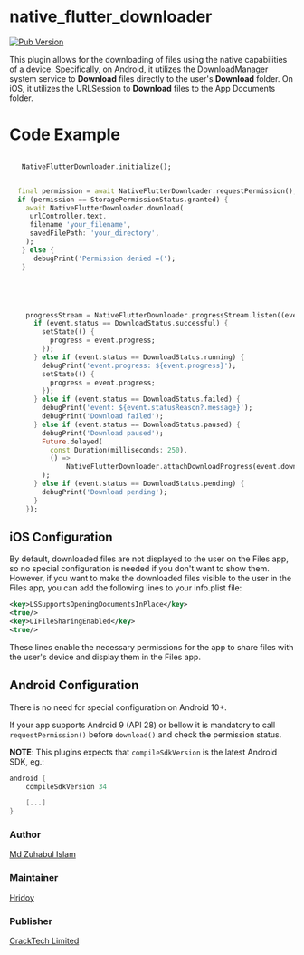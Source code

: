 # native_flutter_downloader

[![Pub Version](https://img.shields.io/pub/v/native_flutter_downloader)](https://pub.dev/packages/native_flutter_downloader)

This plugin allows for the downloading of files using the native capabilities of a device. Specifically, on Android, it utilizes the DownloadManager system service to **Download** files directly to the user's **Download** folder. On iOS, it utilizes the URLSession to **Download** files to the App Documents folder.

# Code Example

```dart

   NativeFlutterDownloader.initialize();


  final permission = await NativeFlutterDownloader.requestPermission();
  if (permission == StoragePermissionStatus.granted) {
    await NativeFlutterDownloader.download(
     urlController.text,
     filename 'your_filename',
     savedFilePath: 'your_directory',
    );
   } else {
      debugPrint('Permission denied =(');
   }





    progressStream = NativeFlutterDownloader.progressStream.listen((event) {
      if (event.status == DownloadStatus.successful) {
        setState(() {
          progress = event.progress;
        });
      } else if (event.status == DownloadStatus.running) {
        debugPrint('event.progress: ${event.progress}');
        setState(() {
          progress = event.progress;
        });
      } else if (event.status == DownloadStatus.failed) {
        debugPrint('event: ${event.statusReason?.message}');
        debugPrint('Download failed');
      } else if (event.status == DownloadStatus.paused) {
        debugPrint('Download paused');
        Future.delayed(
          const Duration(milliseconds: 250),
          () =>
              NativeFlutterDownloader.attachDownloadProgress(event.downloadId),
        );
      } else if (event.status == DownloadStatus.pending) {
        debugPrint('Download pending');
      }
    });

```

## iOS Configuration

By default, downloaded files are not displayed to the user on the Files app, so no special configuration is needed if you don't want to show them. However, if you want to make the downloaded files visible to the user in the Files app, you can add the following lines to your info.plist file:

```xml
<key>LSSupportsOpeningDocumentsInPlace</key>
<true/>
<key>UIFileSharingEnabled</key>
<true/>
```

These lines enable the necessary permissions for the app to share files with the user's device and display them in the Files app.

## Android Configuration

There is no need for special configuration on Android 10+.

If your app supports Android 9 (API 28) or bellow it is mandatory to call `requestPermission()` before `download()` and check the permission status.

**NOTE**: This plugins expects that `compileSdkVersion` is the latest Android SDK, eg.:

```groovy
android {
    compileSdkVersion 34

    [...]
}
```

### Author

[Md Zuhabul Islam](https:/github.com/zuhabul)

### Maintainer

[Hridoy](https://github.com/hr1d0y)

### Publisher

[CrackTech Limited](https://cracktech.org)
